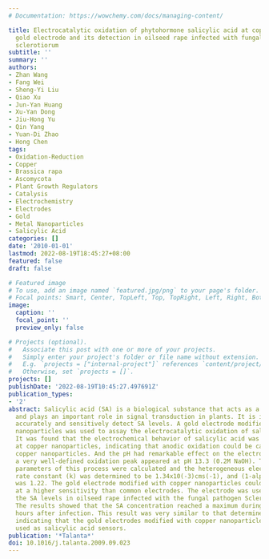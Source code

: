 ```yaml
---
# Documentation: https://wowchemy.com/docs/managing-content/

title: Electrocatalytic oxidation of phytohormone salicylic acid at copper nanoparticles-modified
  gold electrode and its detection in oilseed rape infected with fungal pathogen Sclerotinia
  sclerotiorum
subtitle: ''
summary: ''
authors:
- Zhan Wang
- Fang Wei
- Sheng-Yi Liu
- Qiao Xu
- Jun-Yan Huang
- Xu-Yan Dong
- Jiu-Hong Yu
- Qin Yang
- Yuan-Di Zhao
- Hong Chen
tags:
- Oxidation-Reduction
- Copper
- Brassica rapa
- Ascomycota
- Plant Growth Regulators
- Catalysis
- Electrochemistry
- Electrodes
- Gold
- Metal Nanoparticles
- Salicylic Acid
categories: []
date: '2010-01-01'
lastmod: 2022-08-19T18:45:27+08:00
featured: false
draft: false

# Featured image
# To use, add an image named `featured.jpg/png` to your page's folder.
# Focal points: Smart, Center, TopLeft, Top, TopRight, Left, Right, BottomLeft, Bottom, BottomRight.
image:
  caption: ''
  focal_point: ''
  preview_only: false

# Projects (optional).
#   Associate this post with one or more of your projects.
#   Simply enter your project's folder or file name without extension.
#   E.g. `projects = ["internal-project"]` references `content/project/deep-learning/index.md`.
#   Otherwise, set `projects = []`.
projects: []
publishDate: '2022-08-19T10:45:27.497691Z'
publication_types:
- '2'
abstract: Salicylic acid (SA) is a biological substance that acts as a phytohormone
  and plays an important role in signal transduction in plants. It is important to
  accurately and sensitively detect SA levels. A gold electrode modified with copper
  nanoparticles was used to assay the electrocatalytic oxidation of salicylic acid.
  It was found that the electrochemical behavior of salicylic acid was greatly improved
  at copper nanoparticles, indicating that anodic oxidation could be catalyzed at
  copper nanoparticles. And the pH had remarkable effect on the electrochemical process,
  a very well-defined oxidation peak appeared at pH 13.3 (0.2M NaOH). The kinetics
  parameters of this process were calculated and the heterogeneous electron transfer
  rate constant (k) was determined to be 1.34x10(-3)cms(-1), and (1-alpha)n(alpha)
  was 1.22. The gold electrode modified with copper nanoparticles could detect SA
  at a higher sensitivity than common electrodes. The electrode was used to detect
  the SA levels in oilseed rape infected with the fungal pathogen Sclerotinia sclerotiorum.
  The results showed that the SA concentration reached a maximum during the 10th-25th
  hours after infection. This result was very similar to that determined by HPLC,
  indicating that the gold electrodes modified with copper nanoparticles could be
  used as salicylic acid sensors.
publication: '*Talanta*'
doi: 10.1016/j.talanta.2009.09.023
---
```

